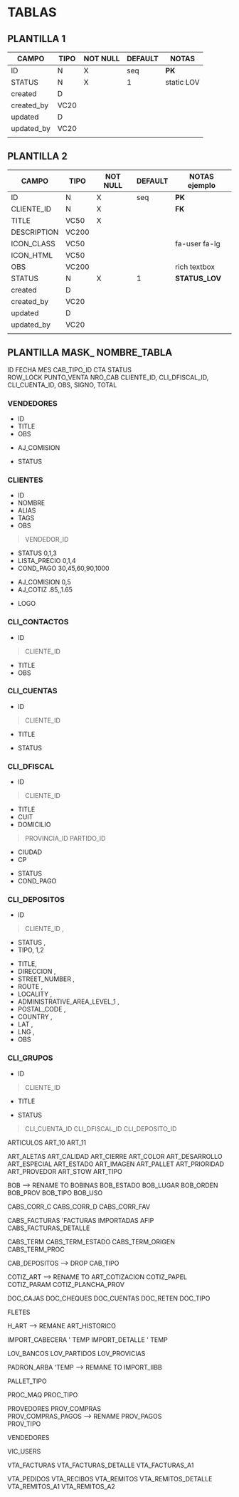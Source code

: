 # TABLAS

## PLANTILLA 1
|CAMPO|TIPO|NOT NULL|DEFAULT|NOTAS|
|-|-|-|-|-|
|ID|N|X|seq|**PK**|
|STATUS|N|X|1|static LOV|
|created|D|||||
|created_by|VC20||||
|updated|D||||
|updated_by|VC20||||
|||||||

## PLANTILLA 2
|CAMPO|TIPO|NOT NULL|DEFAULT|NOTAS ejemplo|
|-|-|-|-|-|
|ID|N|X|seq|**PK**|
|CLIENTE_ID|N|X||**FK**|
|TITLE|VC50|X|||
|DESCRIPTION|VC200||||
|ICON_CLASS|VC50|||fa-user fa-lg|
|ICON_HTML|VC50||||
|OBS|VC200|||rich textbox|
|STATUS|N|X|1|**STATUS_LOV**|
|created|D|||||
|created_by|VC20||||
|updated|D||||
|updated_by|VC20||||
|||||||


## PLANTILLA MASK_ NOMBRE_TABLA
ID
FECHA
MES
CAB_TIPO_ID
CTA
STATUS   
ROW_LOCK
PUNTO_VENTA
NRO_CAB
CLIENTE_ID,
CLI_DFISCAL_ID,
CLI_CUENTA_ID,
OBS,
SIGNO,
TOTAL





### VENDEDORES
* ID
* TITLE 
* OBS  
+ AJ_COMISION
- STATUS

### CLIENTES
* ID 
* NOMBRE
* ALIAS
* TAGS
* OBS
> VENDEDOR_ID
- STATUS 		0,1,3
- LISTA_PRECIO 	0,1,4
- COND_PAGO 	30,45,60,90,1000 
+ AJ_COMISION 	0,5
+ AJ_COTIZ 		.85,,1.65
- LOGO

### CLI_CONTACTOS
* ID
> CLIENTE_ID
* TITLE
* OBS 

### CLI_CUENTAS
* ID
> CLIENTE_ID
* TITLE
- STATUS

### CLI_DFISCAL
* ID
> CLIENTE_ID
* TITLE
* CUIT
* DOMICILIO
> PROVINCIA_ID
> PARTIDO_ID
* CIUDAD
* CP
- STATUS
- COND_PAGO

### CLI_DEPOSITOS
* ID
> CLIENTE_ID ,
- STATUS ,
- TIPO,  1,2
* TITLE,
* DIRECCION ,
* STREET_NUMBER ,
* ROUTE ,
* LOCALITY ,
* ADMINISTRATIVE_AREA_LEVEL_1 ,
* POSTAL_CODE ,
* COUNTRY ,
* LAT ,
* LNG ,
* OBS 

### CLI_GRUPOS
* ID
> CLIENTE_ID
* TITLE
- STATUS
> CLI_CUENTA_ID
> CLI_DFISCAL_ID
> CLI_DEPOSITO_ID





 
ARTICULOS
ART_10
ART_11

ART_ALETAS
ART_CALIDAD
ART_CIERRE
ART_COLOR
ART_DESARROLLO
ART_ESPECIAL
ART_ESTADO
ART_IMAGEN
ART_PALLET
ART_PRIORIDAD
ART_PROVEDOR
ART_STOW
ART_TIPO

BOB --> RENAME TO BOBINAS
BOB_ESTADO
BOB_LUGAR
BOB_ORDEN
BOB_PROV
BOB_TIPO
BOB_USO

CABS_CORR_C
CABS_CORR_D
CABS_CORR_FAV

CABS_FACTURAS                'FACTURAS IMPORTADAS AFIP
CABS_FACTURAS_DETALLE 

CABS_TERM
CABS_TERM_ESTADO
CABS_TERM_ORIGEN
CABS_TERM_PROC

CAB_DEPOSITOS --> DROP
CAB_TIPO


COTIZ_ART  --> RENAME TO ART_COTIZACION
COTIZ_PAPEL
COTIZ_PARAM
COTIZ_PLANCHA_PROV

DOC_CAJAS
DOC_CHEQUES
DOC_CUENTAS
DOC_RETEN
DOC_TIPO

FLETES

H_ART --> REMANE ART_HISTORICO

IMPORT_CABECERA  ' TEMP
IMPORT_DETALLE   ' TEMP

LOV_BANCOS
LOV_PARTIDOS
LOV_PROVICIAS

PADRON_ARBA 'TEMP --> REMANE TO IMPORT_IIBB

PALLET_TIPO

PROC_MAQ
PROC_TIPO

PROVEDORES
PROV_COMPRAS       
PROV_COMPRAS_PAGOS  --> RENAME 
PROV_PAGOS            
PROV_TIPO

VENDEDORES

VIC_USERS

VTA_FACTURAS
VTA_FACTURAS_DETALLE
VTA_FACTURAS_A1

VTA_PEDIDOS
VTA_RECIBOS
VTA_REMITOS
VTA_REMITOS_DETALLE
VTA_REMITOS_A1
VTA_REMITOS_A2


